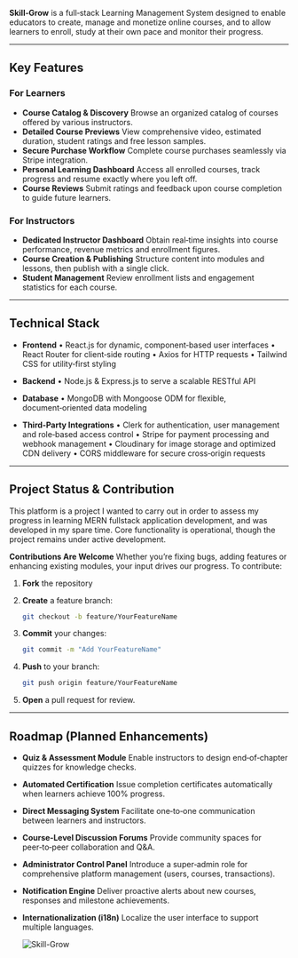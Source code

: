 **Skill‑Grow** is a full‑stack Learning Management System designed to enable educators to create, manage and monetize online courses, and to allow learners to enroll, study at their own pace and monitor their progress.

---

## Key Features

### For Learners

* **Course Catalog & Discovery**
  Browse an organized catalog of courses offered by various instructors.
* **Detailed Course Previews**
  View comprehensive video, estimated duration, student ratings and free lesson samples.
* **Secure Purchase Workflow**
  Complete course purchases seamlessly via Stripe integration.
* **Personal Learning Dashboard**
  Access all enrolled courses, track progress and resume exactly where you left off.
* **Course Reviews**
  Submit ratings and feedback upon course completion to guide future learners.

### For Instructors

* **Dedicated Instructor Dashboard**
  Obtain real‑time insights into course performance, revenue metrics and enrollment figures.
* **Course Creation & Publishing**
  Structure content into modules and lessons, then publish with a single click.
* **Student Management**
  Review enrollment lists and engagement statistics for each course.

---

## Technical Stack

* **Frontend**
  • React.js for dynamic, component‑based user interfaces
  • React Router for client‑side routing
  • Axios for HTTP requests
  • Tailwind CSS for utility‑first styling

* **Backend**
  • Node.js & Express.js to serve a scalable RESTful API

* **Database**
  • MongoDB with Mongoose ODM for flexible, document‑oriented data modeling

* **Third‑Party Integrations**
  • Clerk for authentication, user management and role‑based access control
  • Stripe for payment processing and webhook management
  • Cloudinary for image storage and optimized CDN delivery
  • CORS middleware for secure cross‑origin requests

---

## Project Status & Contribution

This platform is a project I wanted to carry out in order to assess my progress in learning MERN fullstack application development, and was developed in my spare time. Core functionality is operational, though the project remains under active development.

**Contributions Are Welcome**
Whether you’re fixing bugs, adding features or enhancing existing modules, your input drives our progress. To contribute:

1. **Fork** the repository
2. **Create** a feature branch:

   ```bash
   git checkout -b feature/YourFeatureName
   ```
3. **Commit** your changes:

   ```bash
   git commit -m "Add YourFeatureName"
   ```
4. **Push** to your branch:

   ```bash
   git push origin feature/YourFeatureName
   ```
5. **Open** a pull request for review.

---

## Roadmap (Planned Enhancements)

* **Quiz & Assessment Module**
  Enable instructors to design end‑of‑chapter quizzes for knowledge checks.
* **Automated Certification**
  Issue completion certificates automatically when learners achieve 100% progress.
* **Direct Messaging System**
  Facilitate one‑to‑one communication between learners and instructors.
* **Course‑Level Discussion Forums**
  Provide community spaces for peer‑to‑peer collaboration and Q\&A.
* **Administrator Control Panel**
  Introduce a super‑admin role for comprehensive platform management (users, courses, transactions).
* **Notification Engine**
  Deliver proactive alerts about new courses, responses and milestone achievements.
* **Internationalization (i18n)**
  Localize the user interface to support multiple languages.


  ![Skill-Grow](https://github.com/user-attachments/assets/a0e4c690-b8b4-4884-95d4-c0a708c82ee9)

